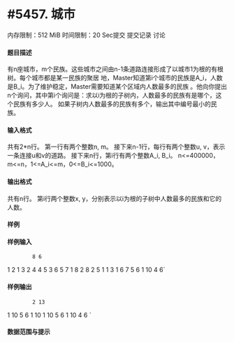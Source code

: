 
# #5457. 城市
内存限制：512 MiB 时间限制：20 Sec提交 提交记录 讨论
#### 题目描述
有n座城市，m个民族。这些城市之间由n-1条道路连接形成了以城市1为根的有根树。每个城市都是某一民族的聚居
地，Master知道第i个城市的民族是A_i，人数是B_i。为了维护稳定，Master需要知道某个区域内人数最多的民族
。他向你提出n个询问，其中第i个询问是：求以i为根的子树内，人数最多的民族有是哪个，这个民族有多少人。
如果子树内人数最多的民族有多个，输出其中编号最小的民族。



#### 输入格式
共有2*n行。
第一行有两个整数n, m。
接下来n-1行，每行有两个整数u, v，表示一条连接u和v的道路。
接下来n行，第i行有两个整数A_i, B_i。
n<=400000，m<=n，1<=A_i<=m，0<=B_i<=1000。



#### 输出格式
共有n行。
第i行两个整数x, y，分别表示以i为根的子树中人数最多的民族和它的人数。



#### 样例

#### 样例输入

			8 6
1 2
1 3
2 4
4 5
3 6
5 7
1 8
2 8
2 5
1 1
3 1
6 7
5 6
1 10
4 6`
#### 样例输出

			2 13
1 10
5 6
1 10
1 10
5 6
1 10
4 6
`
#### 数据范围与提示

